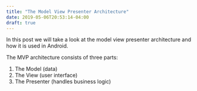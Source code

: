 ```yaml
---
title: "The Model View Presenter Architecture"
date: 2019-05-06T20:53:14-04:00
draft: true
---
```


In this post we will take a look at the model view presenter architecture and how it
is used in Android.

The MVP architecture consists of three parts:

1. The Model (data)
2. The View (user interface)
3. The Presenter (handles business logic)
